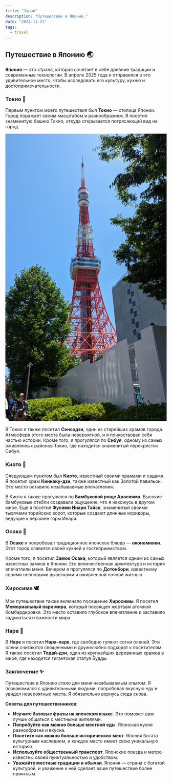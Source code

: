 ```yaml
---
title: "Japan"
description: "Путешествие в Японию."
date: "2024-11-21"
tags:
  - travel
---
```


## Путешествие в Японию 🌏

**Япония** — это страна, которая сочетает в себе древние традиции и современные технологии. В апреле 2025 года я отправился в это удивительное место, чтобы исследовать его культуру, кухню и достопримечательности.

### Токио 🗼

Первым пунктом моего путешествия был **Токио** — столица Японии. Город поражает своим масштабом и разнообразием. Я посетил знаменитую башню Токио, откуда открывается потрясающий вид на город.

![Tokyo Tower](./japan1.jpg)

В Токио я также посетил **Сенсодзи**, один из старейших храмов города. Атмосфера этого места была невероятной, и я почувствовал себя частью истории. Кроме того, я прогулялся по **Сибуя**, одному из самых оживленных районов Токио, где находится знаменитый перекресток Сибуя.

### Киото 🏯

Следующим пунктом был **Киото**, известный своими храмами и садами. Я посетил храм **Кинкаку-дзи**, также известный как Золотой павильон. Это место оставило незабываемые впечатления.

В Киото я также прогулялся по **Бамбуковой роще Арасияма**. Высокие бамбуковые стебли создавали ощущение, что я нахожусь в другом мире. Еще я посетил **Фусими Инари Тайся**, знаменитый своими тысячами торийских ворот, которые создают длинные коридоры, ведущие к вершине горы Инари.

### Осака 🍜

В **Осаке** я попробовал традиционное японское блюдо — **окономияки**. Этот город славится своей кухней и гостеприимством.

Кроме того, я посетил **Замок Осака**, который является одним из самых известных замков в Японии. Его величественная архитектура и история впечатлили меня. Вечером я прогулялся по **Дотонбори**, известному своими неоновыми вывесками и оживленной ночной жизнью.

### Хиросима 🕊️

Мое путешествие также включало посещение **Хиросимы**. Я посетил **Мемориальный парк мира**, который посвящен жертвам атомной бомбардировки. Это место оставило глубокое впечатление и заставило задуматься о важности мира.

### Нара 🦌

В **Наре** я посетил **Нара-парк**, где свободно гуляют сотни оленей. Эти олени считаются священными и дружелюбно подходят к посетителям. Я также посетил **Тодай-дзи**, один из крупнейших деревянных храмов в мире, где находится гигантская статуя Будды.

### Заключение ✨

Путешествие в Японию стало для меня незабываемым опытом. Я познакомился с удивительными людьми, попробовал вкусную еду и увидел невероятные места. Я обязательно вернусь сюда снова.

**Советы для путешественников**:
- **Изучите базовые фразы на японском языке**. Это поможет вам лучше общаться с местными жителями.
- **Попробуйте как можно больше местной еды**. Японская кухня разнообразна и вкусна.
- **Посетите как можно больше исторических мест**. Япония богата культурным наследием, и каждое место имеет свою уникальную историю.
- **Используйте общественный транспорт**. Японские поезда и метро известны своей пунктуальностью и удобством.
- **Уважайте местные традиции и обычаи**. Япония — страна с богатой культурой, и уважение к ней сделает ваше путешествие более приятным.
